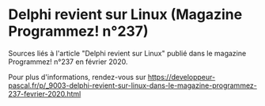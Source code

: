 # Delphi revient sur Linux (Magazine Programmez! n°237)
Sources liés à l'article "Delphi revient sur Linux" publié dans le magazine Programmez! n°237 en février 2020.

Pour plus d'informations, rendez-vous sur https://developpeur-pascal.fr/p/_9003-delphi-revient-sur-linux-dans-le-magazine-programmez-237-fevrier-2020.html
